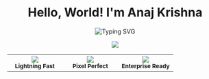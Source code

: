 # <div align="center"> Hello, World! I'm Anaj Krishna</div>

<div align="center">
  
  ![Typing SVG](https://readme-typing-svg.herokuapp.com?font=Fira+Code&weight=600&size=22&pause=1000&color=38BDAE&center=true&vCenter=true&random=false&width=500&lines=Full+Stack+Developer;Machine+Learning+Enthusiast;Problem+Solver;Perpetual+Learner)
  
</div>


<p align="center">
  <img src="https://skillicons.dev/icons?i=python,react,js,html,css,nodejs,express,mongodb,postgres,git,github,docker,figma" />
</p>


<table align="center">
<tr>
<td align="center" width="33%">
<img src="https://img.shields.io/badge/⚡_Performance-Optimized-brightgreen?style=for-the-badge&logo=lightning" />
<br><sub><b>Lightning Fast</b></sub>
</td>
<td align="center" width="33%">
<img src="https://img.shields.io/badge/🎨_Design-Beautiful-ff69b4?style=for-the-badge&logo=adobe" />
<br><sub><b>Pixel Perfect</b></sub>
</td>
<td align="center" width="33%">
<img src="https://img.shields.io/badge/🔧_Code-Clean-blue?style=for-the-badge&logo=code" />
<br><sub><b>Enterprise Ready</b></sub>
</td>
</tr>
</table>
